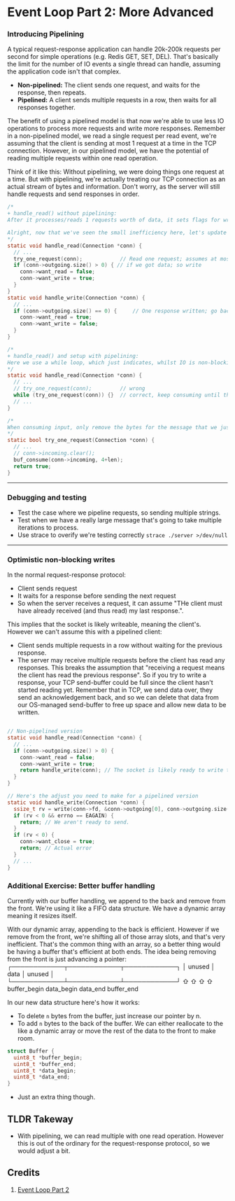 # Event Loop Part 2: More Advanced

### Introducing Pipelining
A typical request-response application can handle 20k-200k requests per second for simple operations (e.g. Redis GET, SET, DEL). That's basically the limit for the number of IO events a single thread can handle, assuming the application code isn't that complex.

- **Non-pipelined:** The client sends one request, and waits for the response, then repeats.
- **Pipelined:** A client sends multiple requests in a row, then waits for all responses together.

The benefit of using a pipelined model is that now we're able to use less IO operations to process more requests and write more responses. Remember in a non-pipelined model, we read a single request per read event, we're assuming that the client is sending at most 1 request at a time in the TCP connection. However, in our pipelined model, we have the potential of reading multiple requests within one read operation. 

Think of it like this: Without pipelining, we were doing things one request at a time. But with pipelining, we're actually treating our TCP connection as an actual stream of bytes and information. Don't worry, as the server will still handle requests and send responses in order.

```C
/*
+ handle_read() without pipelining: 
After it processes/reads 1 requests worth of data, it sets flags for writing. Then we're passing it onto handle_write() which will write one response, and then set it back to read. This is great, but the big assumption we're making is that the client is sending us at most one request. What if the client sent multiple requests, and maybe we can processes multiple messages whilst we're in this state of non-blocking for this read operation? To emphasis, the idea with pipelining is to be able to collect multiple requests/messages within one read operation, not just one!

Alright, now that we've seen the small inefficiency here, let's update this to use pipelining!
*/
static void handle_read(Connection *conn) {
  // ...
  try_one_request(conn);            // Read one request; assumes at most one requests worth of data
  if (conn->outgoing.size() > 0) { // if we got data; so write 
    conn->want_read = false;
    conn->want_write = true;
  }
}
static void handle_write(Connection *conn) {
  // ...
  if (conn->outgoing.size() == 0) {     // One response written; go back to reading
    conn->want_read = true;
    conn->want_write = false;
  }
}

/*
+ handle_read() and setup with pipelining:
Here we use a while loop, which just indicates, whilst IO is non-blocking, we'll try to read as many requests as we can and store as much output in our outgoing buffer. 
*/
static void handle_read(Connection *conn) {
  // ...
  // try_one_request(conn);         // wrong
  while (try_one_request(conn)) {}  // correct, keep consuming until there's nothing left
  // ...
}

/*
When consuming input, only remove the bytes for the message that we just processed using buf_consume(). You don't want to do conn->incoming.clear() because that clears everything. This is ideal for partial read and pipelined messages. So we're only clearing the current header and payload, and leaving the rest attached.
*/
static bool try_one_request(Connection *conn) {
  // ...
  // conn->incoming.clear();
  buf_consume(conn->incoming, 4+len);
  return true;
}
```

---
### Debugging and testing 
- Test the case where we pipeline requests, so sending multiple strings.
- Test when we have a really large message that's going to take multiple iterations to process.
- Use strace to overify we're testing correctly `strace ./server >/dev/null`

---
### Optimistic non-blocking writes
In the normal request-response protocol:
- Client sends request
- It waits for a response before sending the next request
- So when the server receives a request, it can assume "THe client must have already received (and thus read) my last response.". 

This implies that the socket is likely writeable, meaning the client's. However we can't assume this with a pipelined client:
- Client sends multiple requests in a row without waiting for the previous response.
- The server may receive multiple requests before the client has read any responses. This breaks the assumption that "receiving a request means the client has read the previous response". So if you try to write a response, your TCP send-buffer could be full since the client hasn't started reading yet. Remember that in TCP, we send data over, they send an acknowledgement back, and so we can delete that data from our OS-managed send-buffer to free up space and allow new data to be written.

```C

// Non-pipelined version
static void handle_read(Connection *conn) {
  // ...
  if (conn->outgoing.size() > 0) {
    conn->want_read = false;
    conn->want_write = true;
    return handle_write(conn); // The socket is likely ready to write the next request
  }
}

// Here's the adjust you need to make for a pipelined version
static void handle_write(Connection *conn) {
  ssize_t rv = write(conn->fd, &conn->outgoing[0], conn->outgoing.size());
  if (rv < 0 && errno == EAGAIN) {
    return; // We aren't ready to send.
  }
  if (rv < 0) {
    conn->want_close = true; 
    return; // Actual error
  }
  // ...
}
```


### Additional Exercise: Better buffer handling
Currently with our buffer handling, we append to the back and remove from the front. We're using it like a FIFO data structure. We have a dynamic array meaning it resizes itself. 

With our dynamic array, appending to the back is efficient. However if we remove from the front, we're shifting all of those array slots, and that's very inefficient. That's the common thing with an array, so a better thing would be having a buffer that's efficient at both ends. The idea being removing from the front is just advancing a pointer:
      ┌────────────┬────────────┬────────────┐
      │   unused   │    data    │   unused   │
      └────────────┴────────────┴────────────┘
      ⇧            ⇧            ⇧            ⇧
buffer_begin   data_begin   data_end   buffer_end

In our new data structure here's how it works:
- To delete `n` bytes from the buffer, just increase our pointer by n.
- To add `n` bytes to the back of the buffer. We can either reallocate to the like a dynamic array or move the rest of the data to the front to make room.
```C
struct Buffer {
  uint8_t *buffer_begin;
  uint8_t *buffer_end;
  uint8_t *data_begin;
  uint8_t *data_end;
}

```
- Just an extra thing though.

## TLDR Takeway
- With pipelining, we can read multiple with one read operation. However this is out of the ordinary for the request-response protocol, so we would adjust a bit. 


## Credits 
1. [Event Loop Part 2](https://build-your-own.org/redis/06b_event_loop_more)